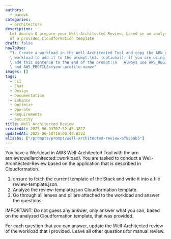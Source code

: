 ```yaml
---
authors:
  - pacovk
categories:
  - architecture
description:
  Let Amazon Q prepare your Well-Architected Review, based on an analysis
  of a provided Cloudformation template
draft: false
howToUse:
  "1. Create a workload in the Well-Architected Tool and copy the ARN of the\
  \ workload to add it to the prompt.\n2. (optional), if you are using named profiles,\
  \ add this sentence to the end of the prompt:\n   Always use AWS_REGION=<region>\
  \ and AWS_PROFILE=<your-profile-name>"
images: []
tags:
  - CLI
  - Chat
  - Design
  - Documentation
  - Enhance
  - Optimize
  - Operate
  - Requirements
  - Security
title: Well Architected Review
createdAt: 2025-06-03T07:52:45.387Z
updatedAt: 2025-06-10T18:00:46.822Z
aliases: ["/prompts/prompt/well-architected-review-6f835ab5"]
---
```


You have a Workload in AWS Well-Architected Tool with the arn arn:aws:wellarchitected:<region>:<account-id>:workload/<workload-id>.
You are tasked to conduct a Well-Architected-Review based on the application that is described in Cloudformation.

1. ensure to fetch the current template of the Stack <cloudformation-stack-arn> and write it into a file review-template.json.
2. Analyze the review-template.json Cloudformation template.
3. Go through all lenses and pillars attached to the workload and answer the questions.

IMPORTANT: Do not guess any answer, only answer what you can, based on the analyzed Cloudformation template, that was provided.

For each question that you can answer, update the Well-Architected review of the workload that i provided. Leave all other questions for manual review.
